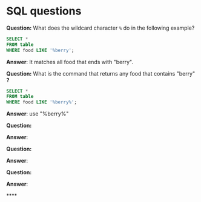 # SQL questions

**Question:**  What does the wildcard character `%` do in the following example?

```sql
SELECT *
FROM table
WHERE food LIKE '%berry';
```

**Answer**: It matches all food that ends with "berry".

**Question:**  What is the command that returns any food that contains "berry" **?**

```sql
SELECT *
FROM table
WHERE food LIKE '%berry%';
```

**Answer**:  use "%berry%"

**Question:**

**Answer**: 

**Question:**

**Answer**: 

**Question:**

**Answer**: 

\*\*\*\*

